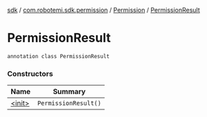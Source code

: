 [sdk](../../../index.md) / [com.robotemi.sdk.permission](../../index.md) / [Permission](../index.md) / [PermissionResult](./index.md)

# PermissionResult

`annotation class PermissionResult`

### Constructors

| Name | Summary |
|---|---|
| [&lt;init&gt;](-init-.md) | `PermissionResult()` |
